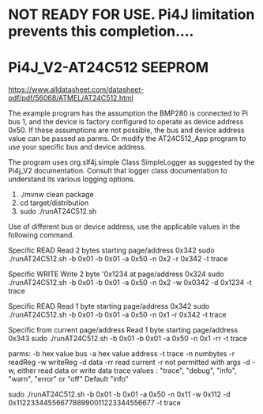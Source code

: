 
# NOT READY FOR USE.  Pi4J limitation prevents this completion....



# Pi4J_V2-AT24C512 SEEPROM


https://www.alldatasheet.com/datasheet-pdf/pdf/56068/ATMEL/AT24C512.html

The example program has the assumption the BMP280 is connected to Pi bus 1, and the device is factory configured to
operate as device address 0x50. If these assumptions are not possible, the bus and device address value can be passed as
parms. Or modify the AT24C512_App program to use your specific bus and device address.

The program uses org.slf4j.simple Class SimpleLogger as suggested by the Pi4j_V2 documentation. Consult that logger
class documentation to understand its various logging options.

1. ./mvnw clean package
2. cd target/distribution
3. sudo ./runAT24C512.sh

Use of different bus or device address, use the applicable values in the following command.

Specific READ
Read 2 bytes starting page/address 0x342
sudo ./runAT24C512.sh -b 0x01  -b 0x01 -a 0x50 -n 0x2 -r 0x342 -t trace


Specific WRITE
Write 2 byte '0x1234 at page/address 0x324
sudo ./runAT24C512.sh -b 0x01  -b 0x01 -a 0x50 -n 0x2 -w 0x0342 -d 0x1234 -t trace



Specific READ
Read 1 byte starting page/address 0x342
sudo ./runAT24C512.sh -b 0x01  -b 0x01 -a 0x50 -n 0x1 -r 0x342 -t trace


Specific from current page/address
Read 1 byte starting page/address 0x343
sudo ./runAT24C512.sh -b 0x01  -b 0x01 -a 0x50 -n 0x1 -rr  -t trace



 
parms: -b hex value bus -a hex value address -t trace -n numbytes -r readReg   -w writeReg -d data  -rr read current
-r not permitted with args -d -w, either read data or write data
trace values : "trace", "debug", "info", "warn", "error" or "off"  Default "info"

sudo ./runAT24C512.sh -b 0x01  -b 0x01 -a 0x50 -n 0x11 -w 0x112 -d 0x1122334455667788990011223344556677  -t trace




